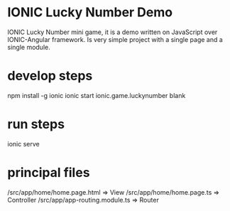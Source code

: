 # IONIC Lucky Number Demo 
IONIC Lucky Number mini game, it is a demo written on JavaScript over IONIC-Angular framework. Is very simple project with a single page and a single module.

# develop steps
npm install -g ionic 
ionic start ionic.game.luckynumber blank

# run steps
ionic serve

# principal files
/src/app/home/home.page.html    => View
/src/app/home/home.page.ts		=> Controller 
/src/app/app-routing.module.ts	=> Router